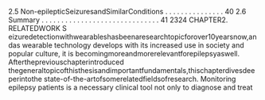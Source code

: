 2.5 Non-epilepticSeizuresandSimilarConditions . . . . . . . . . . . . . . . 40
2.6 Summary . . . . . . . . . . . . . . . . . . . . . . . . . . . . . . 41
2324 CHAPTER2. RELATEDWORK
S
eizuredetectionwithwearableshasbeenaresearchtopicforover10yearsnow,andas
wearable technology develops with its increased use in society and popular culture, it is
becomingmoreandmorerelevantforepilepsyaswell. Afterthepreviouschapterintroduced
thegeneraltopicofthisthesisandimportantfundamentals,thischapterdivesdeeperintothe
state-of-the-artofsomerelatedfieldsofresearch.
Monitoring epilepsy patients is a necessary clinical tool not only to diagnose and treat